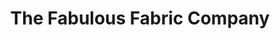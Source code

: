 ---
title: "The Fabulous Fabric Company"
url: /ballymakeera/the-fabulous-fabric-company/
shop: fabric
---